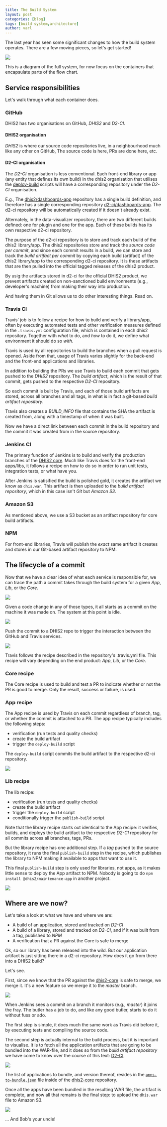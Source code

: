 ```yaml
---
title: The Build System
layout: post
categories: [blog]
tags: [build system,architecture]
author: varl
---
```


The last year has seen some significant changes to how the build system
operates. There are a few moving pieces, so let's get started!

![](/assets/build_arch/build_arch.png)

This is a diagram of the full system, for now focus on the containers
that encapsulate parts of the flow chart.

## Service responsibilities

Let's walk through what each container does.

### GitHub

DHIS2 has two organisations on GitHub, *DHIS2* and *D2-CI*.

#### DHIS2 organisation

*DHIS2* is where our source code repositories live, in a neighbourhood
much like any other on GitHub, The source code is here, PRs are done
here, etc.

#### D2-CI organisation

The *D2-CI* organisation is less conventional. Each front-end
library or app (any entity that defines its own build) in the dhis2 organisation that utilises the [deploy-build](dhis2/deploy-build) scripts
will have a corresponding repository under the *D2-CI* organisation.

E.g., The 
[dhis2/dashboards-app](dhis2/dashboards-app) repository has a single build definition, and therefore has a single corresponding repository
[d2-ci/dashboards-app](d2-ci/dashboards-app). The d2-ci
repository will be automatically created if it doesn't already exist.

Alternately, in the data-visualizer repository, there are two different builds defined: one for plugin and one for the app. Each of these builds has its own respective d2-ci repository.

The purpose of the d2-ci repository is to store and track each build of the dhis2 library/app. The dhis2 repositories store and track the _source code per
commit_, and since each commit results in a build, we can store and
track the _build artifact per commit_ by copying each build (artifact) of the dhis2 library/app to the corresponding d2-ci repository. It is these artifacts that are then pulled into the official tagged releases of the dhis2 product.

By usig the artifacts stored in d2-ci for the official DHIS2 product, we prevent artifacts created on
non-sanctioned build environments (e.g., developer's machine) from making their way into production.

And having them in Git allows us to do other interesting things. Read
on.

### Travis CI

Travis' job is to follow a recipe for how to build and verify a library/app,
often by executing automated tests and other verification measures
defined in the `.travis.yml` configuration file, which is contained in each dhis2 repository. Together with _what_ to do, and _how_ to do it, we define what environment it should do so
_with_.

Travis is used by all repositories to build the branches when a pull request is
opened. Aside from that, usage of Travis varies slightly for the
back-end and the front-end applications and libraries.

In addition to building the PRs we use Travis to build each commit that
gets pushed to the *DHIS2* repository. The _build artifact_, which is the
result of that commit, gets pushed to the respective *D2-CI* repository.

So each commit is built by Travis, and each of those build artifacts are
stored, across all branches and all tags, in what is in fact a git-based
_build artifact repository_.

Travis also creates a *BUILD_INFO* file that contains the SHA the
artifact is created from, along with a timestamp of when it was built.

Now we have a direct link between each commit in the build repository and
the commit it was created from in the source repository.

### Jenkins CI

The primary function of Jenkins is to build and verify the production
branches of the [DHIS2 core](dhis2/dhis2-core). Much like Travis does
for the front-end apps/libs, it follows a recipe on how to do so in
order to run unit tests, integration tests, or what have you.

After Jenkins is satisified the build is polished gold, it creates the
artifact we know as `dhis.war`. This artifact is then uploaded to the
_build artifact repository_, which in this case isn't *Git* but *Amazon S3*.

### Amazon S3

As mentioned above, we use a S3 bucket as an artifact repository for
core build artifacts.

### NPM

For front-end libraries, Travis will publish the _exact_ same artifact
it creates and stores in our Git-based artifact repository to NPM.

## The lifecycle of a commit

Now that we have a clear idea of what each service is responsible for,
we can trace the path a commit takes through the build system for a
given _App_, _Lib_, or the _Core_.

![](/assets/build_arch/app_commit.png)

Given a code change in any of those types, it all starts as a commit on
the machine it was made on. The system at this point is idle.

![](/assets/build_arch/commit-github.png)

Push the commit to a DHIS2 repo to trigger the interaction between the
GitHub and Travis services.

![](/assets/build_arch/github-travis.png)

Travis follows the recipe described in the repository's .travis.yml file. This recipe will vary depending on the end product: _App_, _Lib_, or the _Core_.

### Core recipe

The Core recipe is used to build and test a PR to indicate
whether or not the PR is good to merge. Only the result, success or failure, is
used.

### App recipe

The App recipe is used by Travis on each commit regardless of
branch, tag, or whether the commit is attached to a PR. The app recipe typically includes the following steps: 
* verification (run tests and quality checks)
* create the build artifact
* trigger the `deploy-build` script

The `deploy-build` script commits the build artifact to the respective d2-ci repository.

![](/assets/build_arch/travis-d2-ci.png)


### Lib recipe

The lib recipe:
* verification (run tests and quality checks)
* create the build artifact
* trigger the `deploy-build` script
* conditionally trigger the `publish-build` script

Note that the library recipe starts out identical to the App recipe: it
verifies, builds, and deploys the build artifact to the respective *D2-CI*
repository for all commits across all branches, tags, PRs.

But the library recipe has one additional step. If a *tag* pushed to the source
repository, it runs the final `publish-build` step in the recipe, which
publishes the library to NPM making it available to apps that want to use it.

This final `publish-build` step is only used for libraries, not apps, as it makes little
sense to deploy the App artifact to NPM. Nobody is going to do `npm
install @dhis2/maintenance-app` in another project.

![](/assets/build_arch/travis-npm.png)


## Where are we now?

Let's take a look at what we have and where we are:

- A build of an application, stored and tracked on *D2-CI*
- A build of a library, stored and tracked on *D2-CI*, and if it was built from a
  tag, published to *NPM*
- A verification that a PR against the Core is safe to merge

Ok, so our library has been released into the wild. But our application artifact
is just sitting there in a d2-ci repository. How does it go from there into a
DHIS2 build?

Let's see.

First, since we know that the PR against the
[dhis2-core](dhis2/dhis2-core) is safe to merge, we merge it. It's a new
feature so we merge it to the _master_ branch.

![](/assets/build_arch/github-jenkins.png)

When Jenkins sees a commit on a branch it monitors (e.g., _master_) it
joins the fray. The butler has a job to do, and like any good butler,
starts to do it without fuss or ado.

The first step is simple, it does much the same work as Travis did
before it, by executing tests and compiling the source code.

The second step is actually internal to the build process, but it is
important to visualise. It is to fetch all the application artifacts that are going
to be bundled into the WAR-file, and it does so from the _build artifact
repository_ we have come to know over the course of this text:
[D2-CI](https://github.com/d2-ci).

![](/assets/build_arch/jenkins-d2-ci.png)

The list of applications to bundle, and version thereof, resides in the
[`apps-to-bundle.json`](https://github.com/dhis2/dhis2-core/blob/master/dhis-2/dhis-web/dhis-web-apps/apps-to-bundle.json)
file inside of the [dhis2-core](dhis2/dhis2-core) repository.

Once all the apps have been bundled in the resulting WAR file, the
artifact is complete, and now all that remains is the final step: to
upload the `dhis.war` file to Amazon S3.

![](/assets/build_arch/jenkins-s3.png)

... And Bob's your uncle!
